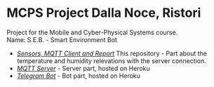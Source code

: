 # MCPS Project Dalla Noce, Ristori
Project for the Mobile and Cyber-Physical Systems course.\
Name: S.E.B. - Smart Environment Bot
- [_Sensors, MQTT Client and Report_](https://github.com/nikodallanoce/MCPS) This repository - Part about the temperature and humidity relevations with the server connection.
- [_MQTT Server_](https://github.com/nikodallanoce/MQTTServer) - Server part, hosted on Heroku
- [_Telegram Bot_](https://github.com/RistoAle97/BotTelegramMCPS) - Bot part, hosted on Heroku

